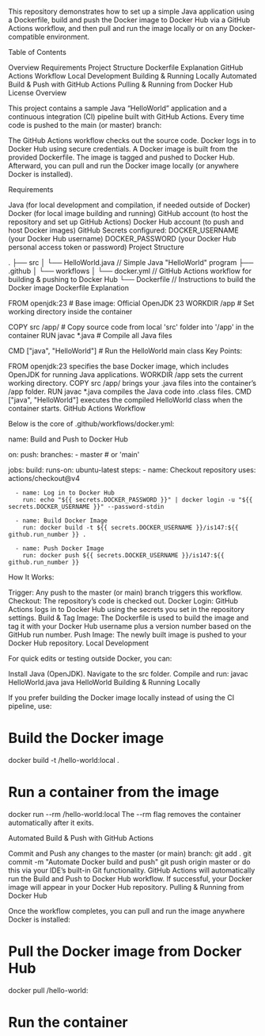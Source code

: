 This repository demonstrates how to set up a simple Java application using a Dockerfile, build and push the Docker image to Docker Hub via a GitHub Actions workflow, and then pull and run the image locally or on any Docker-compatible environment.

Table of Contents

Overview
Requirements
Project Structure
Dockerfile Explanation
GitHub Actions Workflow
Local Development
Building & Running Locally
Automated Build & Push with GitHub Actions
Pulling & Running from Docker Hub
License
Overview

This project contains a sample Java “HelloWorld” application and a continuous integration (CI) pipeline built with GitHub Actions. Every time code is pushed to the main (or master) branch:

The GitHub Actions workflow checks out the source code.
Docker logs in to Docker Hub using secure credentials.
A Docker image is built from the provided Dockerfile.
The image is tagged and pushed to Docker Hub.
Afterward, you can pull and run the Docker image locally (or anywhere Docker is installed).

Requirements

Java (for local development and compilation, if needed outside of Docker)
Docker (for local image building and running)
GitHub account (to host the repository and set up GitHub Actions)
Docker Hub account (to push and host Docker images)
GitHub Secrets configured:
DOCKER_USERNAME (your Docker Hub username)
DOCKER_PASSWORD (your Docker Hub personal access token or password)
Project Structure

.
├── src
│   └── HelloWorld.java     // Simple Java "HelloWorld" program
├── .github
│   └── workflows
│       └── docker.yml      // GitHub Actions workflow for building & pushing to Docker Hub
└── Dockerfile              // Instructions to build the Docker image
Dockerfile Explanation

FROM openjdk:23     # Base image: Official OpenJDK 23
WORKDIR /app        # Set working directory inside the container

COPY src /app/      # Copy source code from local 'src' folder into '/app' in the container
RUN javac *.java    # Compile all Java files

CMD ["java", "HelloWorld"]  # Run the HelloWorld main class
Key Points:

FROM openjdk:23 specifies the base Docker image, which includes OpenJDK for running Java applications.
WORKDIR /app sets the current working directory.
COPY src /app/ brings your .java files into the container’s /app folder.
RUN javac *.java compiles the Java code into .class files.
CMD ["java", "HelloWorld"] executes the compiled HelloWorld class when the container starts.
GitHub Actions Workflow

Below is the core of .github/workflows/docker.yml:

name: Build and Push to Docker Hub

on:
  push:
    branches:
      - master  # or 'main'

jobs:
  build:
    runs-on: ubuntu-latest
    steps:
      - name: Checkout repository
        uses: actions/checkout@v4

      - name: Log in to Docker Hub
        run: echo "${{ secrets.DOCKER_PASSWORD }}" | docker login -u "${{ secrets.DOCKER_USERNAME }}" --password-stdin

      - name: Build Docker Image
        run: docker build -t ${{ secrets.DOCKER_USERNAME }}/is147:${{ github.run_number }} .

      - name: Push Docker Image
        run: docker push ${{ secrets.DOCKER_USERNAME }}/is147:${{ github.run_number }}
How It Works:

Trigger: Any push to the master (or main) branch triggers this workflow.
Checkout: The repository’s code is checked out.
Docker Login: GitHub Actions logs in to Docker Hub using the secrets you set in the repository settings.
Build & Tag Image: The Dockerfile is used to build the image and tag it with your Docker Hub username plus a version number based on the GitHub run number.
Push Image: The newly built image is pushed to your Docker Hub repository.
Local Development

For quick edits or testing outside Docker, you can:

Install Java (OpenJDK).
Navigate to the src folder.
Compile and run:
javac HelloWorld.java
java HelloWorld
Building & Running Locally

If you prefer building the Docker image locally instead of using the CI pipeline, use:

# Build the Docker image
docker build -t <your-dockerhub-username>/hello-world:local .

# Run a container from the image
docker run --rm <your-dockerhub-username>/hello-world:local
The --rm flag removes the container automatically after it exits.

Automated Build & Push with GitHub Actions

Commit and Push any changes to the master (or main) branch:
git add .
git commit -m "Automate Docker build and push"
git push origin master
or do this via your IDE’s built-in Git functionality.
GitHub Actions will automatically run the Build and Push to Docker Hub workflow.
If successful, your Docker image will appear in your Docker Hub repository.
Pulling & Running from Docker Hub

Once the workflow completes, you can pull and run the image anywhere Docker is installed:

# Pull the Docker image from Docker Hub
docker pull <your-dockerhub-username>/hello-world:<tag>

# Run the container

